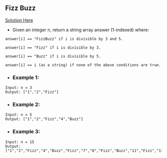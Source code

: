 ## Fizz Buzz
[Solution Here](./solution.md)

- Given an integer n, return a string array answer (1-indexed) where:
```
answer[i] == "FizzBuzz" if i is divisible by 3 and 5.
```
```
answer[i] == "Fizz" if i is divisible by 3.
```
```
answer[i] == "Buzz" if i is divisible by 5.
```
```
answer[i] == i (as a string) if none of the above conditions are true.
```
 

- ### Example 1:
```
Input: n = 3
Output: ["1","2","Fizz"]
```

- ### Example 2:
```
Input: n = 5
Output: ["1","2","Fizz","4","Buzz"]
```

- ### Example 3:
```
Input: n = 15
Output: ["1","2","Fizz","4","Buzz","Fizz","7","8","Fizz","Buzz","11","Fizz","13","14","FizzBuzz"]
```